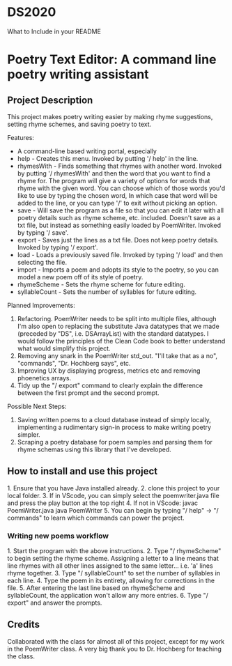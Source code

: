 # DS2020
What to Include in your README
<h1>Poetry Text Editor: A command line poetry writing assistant </h1>

<h2>Project Description</h2>
This project makes poetry writing easier by making rhyme suggestions, setting rhyme schemes, and saving poetry to text.

Features:
- A command-line based writing portal, especially 
- help          - Creates this menu. Invoked by putting '/ help' in the line.
- rhymesWith    - Finds something that rhymes with another word. Invoked by putting '/ rhymesWith' and then the word that you want to find a rhyme for.
                The program will give a variety of options for words that rhyme with the given word. You can choose which of those words you'd like to use by typing the chosen word,
                In which case that word will be added to the line, or you can type '/' to exit without picking an option.
- save          - Will save the program as a file so that you can edit it later with all poetry details such as rhyme scheme, etc. included. Doesn't save as a txt file, but instead as something easily loaded by PoemWriter. Invoked by typing '/ save'.     
- export        - Saves just the lines as a txt file. Does not keep poetry details. Invoked by typing '/ export'.
- load          - Loads a previously saved file. Invoked by typing '/ load' and then selecting the file.
- import        - Imports a poem and adopts its style to the poetry, so you can model a new poem off of its style of poetry.        
- rhymeScheme   - Sets the rhyme scheme for future editing.
- syllableCount - Sets the number of syllables for future editing.

Planned Improvements:
1. Refactoring. PoemWriter needs to be split into multiple files, although I'm also open to replacing the substitute Java datatypes that we made (preceded by "DS", i.e. DSArrayList) with the standard datatypes. I would follow the principles of the Clean Code book to better understand what would simplify this project.
2. Removing any snark in the PoemWriter std_out. "I'll take that as a no", "commands", "Dr. Hochberg says", etc.
3. Improving UX by displaying progress, metrics etc and removing phoenetics arrays.
4. Tidy up the "/ export" command to clearly explain the difference between the first prompt and the second prompt.

Possible Next Steps:
1. Saving written poems to a cloud database instead of simply locally, implementing a rudimentary sign-in process to make writing poetry simpler.
2. Scraping a poetry database for poem samples and parsing them for rhyme schemas using this library that I've developed.

<h2>How to install and use this project</h2>
1. Ensure that you have Java installed already.
2. clone this project to your local folder.
3. If in VScode, you can simply select the poemwriter.java file and press the play button at the top right
4. If not in VScode:
  javac PoemWriter.java
  java PoemWriter
5. You can begin by typing "/ help" -> "/ commands" to learn which commands can power the project.

<h3>Writing new poems workflow</h3>
1. Start the program with the above instructions.
2. Type "/ rhymeScheme" to begin setting the rhyme scheme. Assigning a letter to a line means that line rhymes with all other lines assigned to the same letter... i.e. 'a' lines rhyme together.
3. Type "/ syllableCount" to set the number of syllables in each line.
4. Type the poem in its entirety, allowing for corrections in the file.
5. After entering the last line based on rhymeScheme and syllableCount, the application won't allow any more entries.
6. Type "/ export" and answer the prompts.

<h2>Credits</h2>
Collaborated with the class for almost all of this project, except for my work in the PoemWriter class. A very big thank you to Dr. Hochberg for teaching the class.
